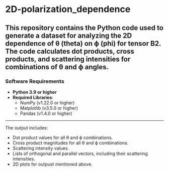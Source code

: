 # 2D-polarization_dependence
This repository contains the Python code used to generate a dataset for analyzing the 2D dependence of θ (theta) on ϕ (phi) for tensor B2. The code calculates dot products, cross products, and scattering intensities for combinations of θ and ϕ angles.
---
### Software Requirements
- **Python 3.9 or higher**
- **Required Libraries**:
  - NumPy (v1.22.0 or higher)
  - Matplotlib (v3.5.0 or higher)
  - Pandas (v1.4.0 or higher)
---
The output includes:
- Dot product values for all θ and ϕ combinations.
- Cross product magnitudes for all θ and ϕ combinations.
- Scattering intensity values.
- Lists of orthogonal and parallel vectors, including their scattering intensities.
- 2D plots for outpust mentioned above.

